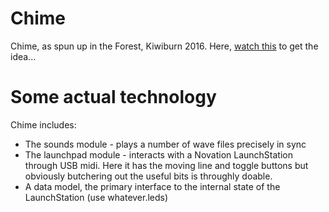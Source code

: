 # Chime
Chime, as spun up in the Forest, Kiwiburn 2016. Here, [watch this](https://vimeo.com/176573373) to get the idea...

# Some actual technology
Chime includes:
  * The sounds module - plays a number of wave files precisely in sync
  * The launchpad module - interacts with a Novation LaunchStation through USB midi. Here it has the moving line and toggle buttons but obviously butchering out the useful bits is throughly doable.
  * A data model, the primary interface to the internal state of the LaunchStation (use whatever.leds)
